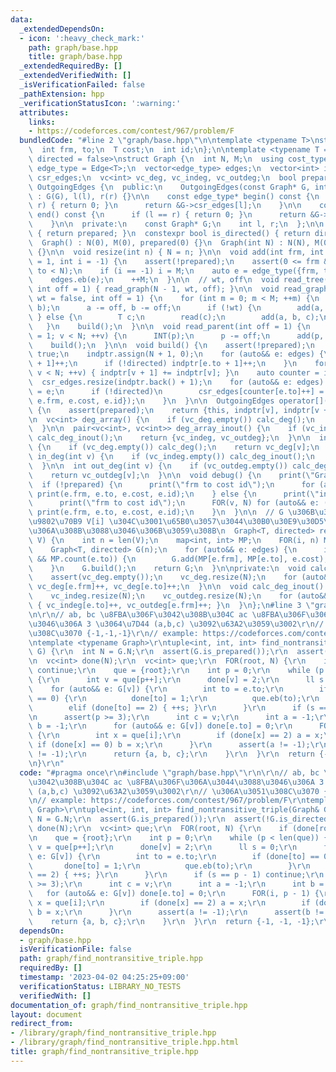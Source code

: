 ```yaml
---
data:
  _extendedDependsOn:
  - icon: ':heavy_check_mark:'
    path: graph/base.hpp
    title: graph/base.hpp
  _extendedRequiredBy: []
  _extendedVerifiedWith: []
  _isVerificationFailed: false
  _pathExtension: hpp
  _verificationStatusIcon: ':warning:'
  attributes:
    links:
    - https://codeforces.com/contest/967/problem/F
  bundledCode: "#line 2 \"graph/base.hpp\"\n\ntemplate <typename T>\nstruct Edge {\n\
    \  int frm, to;\n  T cost;\n  int id;\n};\n\ntemplate <typename T = int, bool\
    \ directed = false>\nstruct Graph {\n  int N, M;\n  using cost_type = T;\n  using\
    \ edge_type = Edge<T>;\n  vector<edge_type> edges;\n  vector<int> indptr;\n  vector<edge_type>\
    \ csr_edges;\n  vc<int> vc_deg, vc_indeg, vc_outdeg;\n  bool prepared;\n\n  class\
    \ OutgoingEdges {\n  public:\n    OutgoingEdges(const Graph* G, int l, int r)\
    \ : G(G), l(l), r(r) {}\n\n    const edge_type* begin() const {\n      if (l ==\
    \ r) { return 0; }\n      return &G->csr_edges[l];\n    }\n\n    const edge_type*\
    \ end() const {\n      if (l == r) { return 0; }\n      return &G->csr_edges[r];\n\
    \    }\n\n  private:\n    const Graph* G;\n    int l, r;\n  };\n\n  bool is_prepared()\
    \ { return prepared; }\n  constexpr bool is_directed() { return directed; }\n\n\
    \  Graph() : N(0), M(0), prepared(0) {}\n  Graph(int N) : N(N), M(0), prepared(0)\
    \ {}\n\n  void resize(int n) { N = n; }\n\n  void add(int frm, int to, T cost\
    \ = 1, int i = -1) {\n    assert(!prepared);\n    assert(0 <= frm && 0 <= to &&\
    \ to < N);\n    if (i == -1) i = M;\n    auto e = edge_type({frm, to, cost, i});\n\
    \    edges.eb(e);\n    ++M;\n  }\n\n  // wt, off\n  void read_tree(bool wt = false,\
    \ int off = 1) { read_graph(N - 1, wt, off); }\n\n  void read_graph(int M, bool\
    \ wt = false, int off = 1) {\n    for (int m = 0; m < M; ++m) {\n      INT(a,\
    \ b);\n      a -= off, b -= off;\n      if (!wt) {\n        add(a, b);\n     \
    \ } else {\n        T c;\n        read(c);\n        add(a, b, c);\n      }\n \
    \   }\n    build();\n  }\n\n  void read_parent(int off = 1) {\n    for (int v\
    \ = 1; v < N; ++v) {\n      INT(p);\n      p -= off;\n      add(p, v);\n    }\n\
    \    build();\n  }\n\n  void build() {\n    assert(!prepared);\n    prepared =\
    \ true;\n    indptr.assign(N + 1, 0);\n    for (auto&& e: edges) {\n      indptr[e.frm\
    \ + 1]++;\n      if (!directed) indptr[e.to + 1]++;\n    }\n    for (int v = 0;\
    \ v < N; ++v) { indptr[v + 1] += indptr[v]; }\n    auto counter = indptr;\n  \
    \  csr_edges.resize(indptr.back() + 1);\n    for (auto&& e: edges) {\n      csr_edges[counter[e.frm]++]\
    \ = e;\n      if (!directed)\n        csr_edges[counter[e.to]++] = edge_type({e.to,\
    \ e.frm, e.cost, e.id});\n    }\n  }\n\n  OutgoingEdges operator[](int v) const\
    \ {\n    assert(prepared);\n    return {this, indptr[v], indptr[v + 1]};\n  }\n\
    \n  vc<int> deg_array() {\n    if (vc_deg.empty()) calc_deg();\n    return vc_deg;\n\
    \  }\n\n  pair<vc<int>, vc<int>> deg_array_inout() {\n    if (vc_indeg.empty())\
    \ calc_deg_inout();\n    return {vc_indeg, vc_outdeg};\n  }\n\n  int deg(int v)\
    \ {\n    if (vc_deg.empty()) calc_deg();\n    return vc_deg[v];\n  }\n\n  int\
    \ in_deg(int v) {\n    if (vc_indeg.empty()) calc_deg_inout();\n    return vc_indeg[v];\n\
    \  }\n\n  int out_deg(int v) {\n    if (vc_outdeg.empty()) calc_deg_inout();\n\
    \    return vc_outdeg[v];\n  }\n\n  void debug() {\n    print(\"Graph\");\n  \
    \  if (!prepared) {\n      print(\"frm to cost id\");\n      for (auto&& e: edges)\
    \ print(e.frm, e.to, e.cost, e.id);\n    } else {\n      print(\"indptr\", indptr);\n\
    \      print(\"frm to cost id\");\n      FOR(v, N) for (auto&& e: (*this)[v])\
    \ print(e.frm, e.to, e.cost, e.id);\n    }\n  }\n\n  // G \u306B\u304A\u3051\u308B\
    \u9802\u70B9 V[i] \u304C\u3001\u65B0\u3057\u3044\u30B0\u30E9\u30D5\u3067 i \u306B\
    \u306A\u308B\u3088\u3046\u306B\u3059\u308B\n  Graph<T, directed> rearrange(vc<int>\
    \ V) {\n    int n = len(V);\n    map<int, int> MP;\n    FOR(i, n) MP[V[i]] = i;\n\
    \    Graph<T, directed> G(n);\n    for (auto&& e: edges) {\n      if (MP.count(e.frm)\
    \ && MP.count(e.to)) {\n        G.add(MP[e.frm], MP[e.to], e.cost);\n      }\n\
    \    }\n    G.build();\n    return G;\n  }\n\nprivate:\n  void calc_deg() {\n\
    \    assert(vc_deg.empty());\n    vc_deg.resize(N);\n    for (auto&& e: edges)\
    \ vc_deg[e.frm]++, vc_deg[e.to]++;\n  }\n\n  void calc_deg_inout() {\n    assert(vc_indeg.empty());\n\
    \    vc_indeg.resize(N);\n    vc_outdeg.resize(N);\n    for (auto&& e: edges)\
    \ { vc_indeg[e.to]++, vc_outdeg[e.frm]++; }\n  }\n};\n#line 3 \"graph/find_nontransitive_triple.hpp\"\
    \n\r\n// ab, bc \u8FBA\u306F\u3042\u308B\u304C ac \u8FBA\u306F\u306A\u3044\u3088\
    \u3046\u306A 3 \u3064\u7D44 (a,b,c) \u3092\u63A2\u3059\u3002\r\n// \u306A\u3051\
    \u308C\u3070 {-1,-1,-1}\r\n// example: https://codeforces.com/contest/967/problem/F\r\
    \ntemplate <typename Graph>\r\ntuple<int, int, int> find_nontransitive_triple(Graph&\
    \ G) {\r\n  int N = G.N;\r\n  assert(G.is_prepared());\r\n  assert(!G.is_directed());\r\
    \n  vc<int> done(N);\r\n  vc<int> que;\r\n  FOR(root, N) {\r\n    if (done[root])\
    \ continue;\r\n    que = {root};\r\n    int p = 0;\r\n    while (p < len(que))\
    \ {\r\n      int v = que[p++];\r\n      done[v] = 2;\r\n      ll s = 0;\r\n  \
    \    for (auto&& e: G[v]) {\r\n        int to = e.to;\r\n        if (done[to]\
    \ == 0) {\r\n          done[to] = 1;\r\n          que.eb(to);\r\n        }\r\n\
    \        elif (done[to] == 2) { ++s; }\r\n      }\r\n      if (s == p - 1) continue;\r\
    \n      assert(p >= 3);\r\n      int c = v;\r\n      int a = -1;\r\n      int\
    \ b = -1;\r\n      for (auto&& e: G[v]) done[e.to] = 0;\r\n      FOR(i, p - 1)\
    \ {\r\n        int x = que[i];\r\n        if (done[x] == 2) a = x;\r\n       \
    \ if (done[x] == 0) b = x;\r\n      }\r\n      assert(a != -1);\r\n      assert(b\
    \ != -1);\r\n      return {a, b, c};\r\n    }\r\n  }\r\n  return {-1, -1, -1};\r\
    \n}\r\n"
  code: "#pragma once\r\n#include \"graph/base.hpp\"\r\n\r\n// ab, bc \u8FBA\u306F\
    \u3042\u308B\u304C ac \u8FBA\u306F\u306A\u3044\u3088\u3046\u306A 3 \u3064\u7D44\
    \ (a,b,c) \u3092\u63A2\u3059\u3002\r\n// \u306A\u3051\u308C\u3070 {-1,-1,-1}\r\
    \n// example: https://codeforces.com/contest/967/problem/F\r\ntemplate <typename\
    \ Graph>\r\ntuple<int, int, int> find_nontransitive_triple(Graph& G) {\r\n  int\
    \ N = G.N;\r\n  assert(G.is_prepared());\r\n  assert(!G.is_directed());\r\n  vc<int>\
    \ done(N);\r\n  vc<int> que;\r\n  FOR(root, N) {\r\n    if (done[root]) continue;\r\
    \n    que = {root};\r\n    int p = 0;\r\n    while (p < len(que)) {\r\n      int\
    \ v = que[p++];\r\n      done[v] = 2;\r\n      ll s = 0;\r\n      for (auto&&\
    \ e: G[v]) {\r\n        int to = e.to;\r\n        if (done[to] == 0) {\r\n   \
    \       done[to] = 1;\r\n          que.eb(to);\r\n        }\r\n        elif (done[to]\
    \ == 2) { ++s; }\r\n      }\r\n      if (s == p - 1) continue;\r\n      assert(p\
    \ >= 3);\r\n      int c = v;\r\n      int a = -1;\r\n      int b = -1;\r\n   \
    \   for (auto&& e: G[v]) done[e.to] = 0;\r\n      FOR(i, p - 1) {\r\n        int\
    \ x = que[i];\r\n        if (done[x] == 2) a = x;\r\n        if (done[x] == 0)\
    \ b = x;\r\n      }\r\n      assert(a != -1);\r\n      assert(b != -1);\r\n  \
    \    return {a, b, c};\r\n    }\r\n  }\r\n  return {-1, -1, -1};\r\n}\r\n"
  dependsOn:
  - graph/base.hpp
  isVerificationFile: false
  path: graph/find_nontransitive_triple.hpp
  requiredBy: []
  timestamp: '2023-04-02 04:25:25+09:00'
  verificationStatus: LIBRARY_NO_TESTS
  verifiedWith: []
documentation_of: graph/find_nontransitive_triple.hpp
layout: document
redirect_from:
- /library/graph/find_nontransitive_triple.hpp
- /library/graph/find_nontransitive_triple.hpp.html
title: graph/find_nontransitive_triple.hpp
---
```

